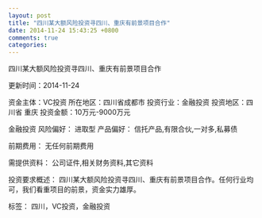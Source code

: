 ```yaml
---
layout: post
title: "四川某大额风险投资寻四川、重庆有前景项目合作"
date: 2014-11-24 15:43:25 +0800
comments: true
categories: 
---
```

四川某大额风险投资寻四川、重庆有前景项目合作



更新时间：2014-11-24

资金主体：VC投资
所在地区：四川省成都市
投资行业：金融投资
投资地区：四川省 重庆
投资金额：10万元-9000万元

金融投资
风险偏好：
                            进取型 
                                                                                产品偏好：
                            信托产品,有限合伙,一对多,私募债

前期费用：
无任何前期费用

需提供资料：
公司证件,相关财务资料,其它资料

投资要求概述：
四川某大额风险投资寻四川、重庆有前景项目合作。任何行业均可，我们看重项目的前景，资金实力雄厚。

标签：
四川，VC投资，金融投资

